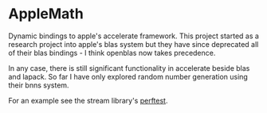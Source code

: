 # AppleMath

Dynamic bindings to apple's accelerate framework.  This project started
as a research project into apple's blas system but they have since
deprecated all of their blas bindings - I think openblas now takes
precedence.


In any case, there is still significant functionality in accelerate 
beside blas and lapack.  So far I have only explored random number
generation using their bnns system.

For an example see the stream library's [perftest](https://github.com/cnuernber/streams/blob/master/dev/src/perftest.clj#L35).
